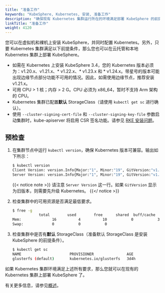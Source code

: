 ```yaml
---
title: "准备工作"
keywords: "KubeSphere, Kubernetes, 安装, 准备工作"
description: "确保现有 Kubernetes 集群运行所在的环境满足部署 KubeSphere 的前提条件。"
linkTitle: "准备工作"
weight: 4120
---
```




您可以在虚拟机和裸机上安装 KubeSphere，并同时配置 Kubernetes。另外，只要 Kubernetes 集群满足以下前提条件，那么您也可以在云托管和本地 Kubernetes 集群上部署 KubeSphere。

- 如需在 Kubernetes 上安装 KubeSphere 3.4，您的 Kubernetes 版本必须为：v1.20.x、v1.21.x、* v1.22.x、* v1.23.x 和 * v1.24.x。带星号的版本可能出现边缘节点部分功能不可用的情况。因此，如需使用边缘节点，推荐安装 v1.21.x。
- 可用 CPU > 1 核；内存 > 2 G。CPU 必须为 x86_64，暂时不支持 Arm 架构的 CPU。
- Kubernetes 集群已配置**默认** StorageClass（请使用 `kubectl get sc` 进行确认）。
- 使用 `--cluster-signing-cert-file` 和 `--cluster-signing-key-file` 参数启动集群时，kube-apiserver 将启用 CSR 签名功能。请参见 [RKE 安装问题](https://github.com/kubesphere/kubesphere/issues/1925#issuecomment-591698309)。

## 预检查

1. 在集群节点中运行 `kubectl version`，确保 Kubernetes 版本可兼容。输出如下所示：

    ```bash
    $ kubectl version
    Client Version: version.Info{Major:"1", Minor:"19", GitVersion:"v1.19.8", GitCommit:"fd5d41537aee486160ad9b5356a9d82363273721", GitTreeState:"clean", BuildDate:"2021-02-17T12:41:51Z", GoVersion:"go1.15.8", Compiler:"gc", Platform:"linux/amd64"}
    Server Version: version.Info{Major:"1", Minor:"19", GitVersion:"v1.19.8", GitCommit:"fd5d41537aee486160ad9b5356a9d82363273721", GitTreeState:"clean", BuildDate:"2021-02-17T12:33:08Z", GoVersion:"go1.15.8", Compiler:"gc", Platform:"linux/amd64"}
    ```

    {{< notice note >}}
请注意 `Server Version` 这一行。如果 `GitVersion` 显示为旧版本，则需要先升级 Kubernetes。
    {{</ notice >}}

2. 检查集群中的可用资源是否满足最低要求。

    ```bash
    $ free -g
                total        used        free      shared  buff/cache   available
    Mem:              16          4          10           0           3           2
    Swap:             0           0           0
    ```

3. 检查集群中是否有**默认** StorageClass（准备默认 StorageClass 是安装 KubeSphere 的前提条件）。

    ```bash
    $ kubectl get sc
    NAME                      PROVISIONER               AGE
    glusterfs (default)       kubernetes.io/glusterfs   3d4h
    ```

如果 Kubernetes 集群环境满足上述所有要求，那么您就可以在现有的 Kubernetes 集群上部署 KubeSphere 了。

有关更多信息，请参见[概述](../overview/)。

